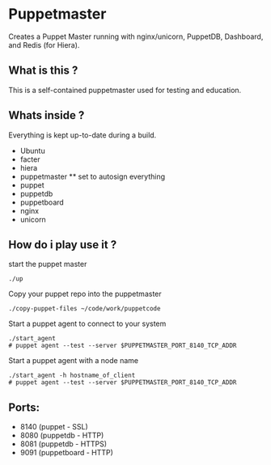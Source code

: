 # Puppetmaster

Creates a Puppet Master running with nginx/unicorn, PuppetDB, Dashboard, and Redis (for Hiera).

What is this ?
--------------

This is a self-contained puppetmaster used for testing and education.

Whats inside ?
--------------

Everything is kept up-to-date during a build.

* Ubuntu
* facter
* hiera
* puppetmaster
** set to autosign everything
* puppet
* puppetdb
* puppetboard
* nginx
* unicorn

How do i play use it ?
----------------------

start the puppet master

    ./up

Copy your puppet repo into the puppetmaster

    ./copy-puppet-files ~/code/work/puppetcode

Start a puppet agent to connect to your system

    ./start_agent
	# puppet agent --test --server $PUPPETMASTER_PORT_8140_TCP_ADDR

Start a puppet agent with a node name

    ./start_agent -h hostname_of_client
	# puppet agent --test --server $PUPPETMASTER_PORT_8140_TCP_ADDR

Ports:
------

* 8140 (puppet - SSL)
* 8080 (puppetdb - HTTP)
* 8081 (puppetdb - HTTPS)
* 9091 (puppetboard - HTTP)

